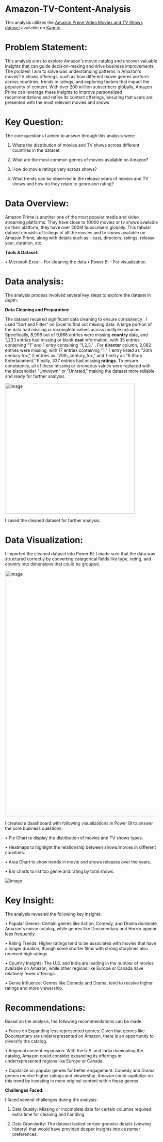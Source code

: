 # Amazon-TV-Content-Analysis
This analysis utilizes the [Amazon Prime Video Movies and TV Shows dataset](https://www.kaggle.com/datasets/shivamb/amazon-prime-movies-and-tv-shows) available on [Kaggle](https://www.kaggle.com/).


# Problem Statement:

This analysis aims to explore Amazon's movie catalog and uncover valuable insights that can guide decision-making and drive business improvements. The problem I aim to solve was understanding patterns in Amazon's movie/TV shows offerings, such as how different movie genres perform across countries, trends in ratings, and exploring factors that impact the popularity of content. With over 200 million subscribers globally, Amazon Prime can leverage these insights to improve personalized recommendations and refine its content offerings, ensuring that users are presented with the most relevant movies and shows.

# Key Question:

The core questions I aimed to answer through this analysis were:

1.	Whats the distribution of movies and TV shows across different countries in the dataset.
   
2.	What are the most common genres of movies available on Amazon?
	
3.	How do movie ratings vary across shows?
	
4.	What trends can be observed in the release years of movies and TV shows and how do they relate to genre and rating?
	
# Data Overview: 

Amazon Prime is another one of the most popular media and video streaming platforms. They have close to 10000 movies or tv shows available on their platform, they have over 200M Subscribers globally. This tabular dataset consists of listings of all the movies and tv shows available on Amazon Prime, along with details such as - cast, directors, ratings, release year, duration, etc.

**Tools & Dataset:**  

•	Microsoft Excel - For cleaning the data
• Power BI -  For visualization.



# Data analysis:

The analysis process involved several key steps to explore the dataset in depth:

**Data Cleaning and Preparation:**
   
The dataset required significant data cleaning to ensure consistency . I used “Sort and Filter” on Excel to find out missing data.  A large portion of the data had missing or incomplete values across multiple columns. Specifically, 8,996 out of 9,668 entries were missing **country** data, and 1,233 entries had missing or blank **cast** information, with 35 entries containing "1" and 1 entry containing "1,2,3." . For **director** column, 2,082 entries were missing, with 17 entries containing "1," 1 entry listed as "20th century fox," 2 entries as "20th_century_fox," and 1 entry as "9 Story Entertainment." Finally, 337 entries had missing **ratings**. 
To ensure consistency, all of these missing or erroneous values were replaced with the placeholder "Unknown" or "Unrated," making the dataset more reliable and ready for further analysis.

<img width="428" alt="image" src="https://github.com/user-attachments/assets/8a424f18-42e3-4184-8db8-e5e7a3d343db">

I saved the cleaned dataset for further analysis.

# Data Visualization:
   
I imported the cleaned dataset into Power BI. 	I made sure that the data was structured correctly by converting categorical fields like type, rating, and country into dimensions that could be grouped.

<img width="805" alt="image" src="https://github.com/user-attachments/assets/2ab636b8-fa6d-4ad7-adba-416246e688fd">



I created a daashboard with following visualizations in Power BI to answer the core business questions:

•	Pie Chart to display the distribution of movies and TV shows types.

•	Heatmaps to highlight the relationship between shows/movies in different countries.

•	Area Chart to show trends in movie and shows releases over the years.

•	Bar charts  to list top genre and rating by total shows.


![image](https://github.com/user-attachments/assets/d8a7a114-3a17-4dfc-9339-cf3e1faae757)



# Key Insight:

The analysis revealed the following key insights:

•	Popular Genres: Certain genres like Action, Comedy, and Drama dominate Amazon's movie catalog, while genres like Documentary and Horror appear less frequently.
	
•	Rating Trends: Higher ratings tend to be associated with movies that have a longer duration, though some shorter films with strong storylines also received high ratings.
	
•	Country Insights: The U.S. and India are leading in the number of movies available on Amazon, while other regions like Europe or Canada have relatively fewer offerings.
	
•	Genre Influence: Genres like Comedy and Drama, tend to receive higher ratings and more viewership.
   

# Recommendations:

Based on the analysis, the following recommendations can be made:

•	Focus on Expanding less represented genres: Given that genres like Documentary are underrepresented on Amazon, there is an opportunity to diversify the catalog.

•	Regional content expansion: With the U.S. and India dominating the catalog, Amazon could consider expanding its offerings in underrepresented regions like Europe or Canada.

•	Capitalize on popular genres for better engagement: Comedy and Drama genres receive higher ratings and viewership. Amazon could capitalize on this trend by investing in more original content within these genres


**Challenges Faced:**

I faced several challenges during the analysis:

1.	Data Quality: Missing or incomplete data for certain columns required extra time for cleaning and handling
   
2.	Data Granularity: The dataset lacked certain granular details (viewing history) that would have provided deeper insights into customer preferences.


